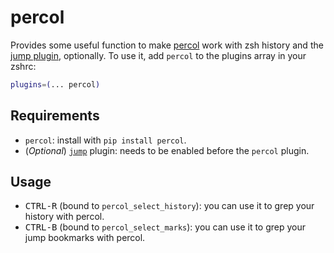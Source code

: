 # percol
Provides some useful function to make [percol](https://github.com/mooz/percol) work with zsh history and
the [jump plugin](https://github.com/ohmyzsh/ohmyzsh/tree/master/plugins/jump), optionally.
To use it, add `percol` to the plugins array in your zshrc:
```zsh
plugins=(... percol)
```
## Requirements
- `percol`: install with `pip install percol`.
- (_Optional_) [`jump`](https://github.com/ohmyzsh/ohmyzsh/tree/master/plugins/jump) plugin: needs to be
  enabled before the `percol` plugin.
## Usage
- <kbd>CTRL-R</kbd> (bound to `percol_select_history`): you can use it to grep your history with percol.
- <kbd>CTRL-B</kbd> (bound to `percol_select_marks`): you can use it to grep your jump bookmarks with percol.
